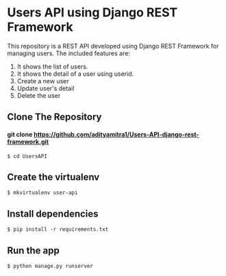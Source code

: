 # Users API using Django REST Framework

This repository is a REST API developed using Django REST Framework for managing users. The included features are:

1. It shows the list of users.
2. It shows the detail of a user using userid.
3. Create a new user
4. Update user's detail
5. Delete the user

## Clone The Repository 
#### git clone https://github.com/adityamitra1/Users-API-django-rest-framework.git
`$ cd UsersAPI`

## Create the virtualenv
`$ mkvirtualenv user-api`

## Install dependencies
`$ pip install -r requirements.txt`

## Run the app
`$ python manage.py runserver`

